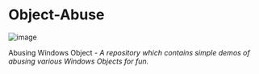 # Object-Abuse

![image](https://user-images.githubusercontent.com/49472311/232283427-97b4a2f2-08b6-47a9-8838-00332028be6e.png)


Abusing Windows Object - *A repository which contains simple demos of abusing various Windows Objects for fun.*


